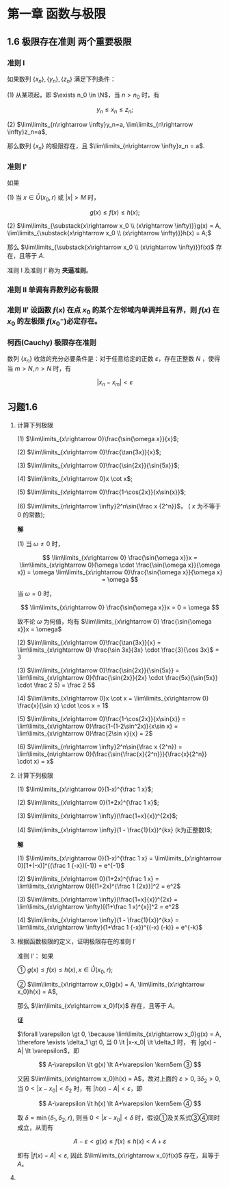 # 第一章 函数与极限

## 1.6 极限存在准则 两个重要极限

### 准则 $Ⅰ$

如果数列 $\{x_n\}, \{y_n\}, \{z_n\}$ 满足下列条件：

(1) 从某项起，即 $\exists n_0 \in \N$，当 $n \gt n_0$ 时，有

$$
y_n \leqslant x_n \leqslant z_n;
$$

(2) $\lim\limits_{n\rightarrow \infty}y_n=a, \lim\limits_{n\rightarrow \infty}z_n=a$,

那么数列 $\{x_n\}$ 的极限存在，且 $\lim\limits_{n\rightarrow \infty}x_n = a$.

### 准则 $Ⅰ'$

如果 

(1) 当 $x\in \mathring{U}(x_0,r)$ 或 $|x| \gt M$ 时，

$$
g(x) \leqslant f(x) \leqslant h(x);
$$

(2) $\lim\limits_{\substack{x\rightarrow x_0 \\ (x\rightarrow \infty)}}g(x) = A, \lim\limits_{\substack{x\rightarrow x_0 \\ (x\rightarrow \infty)}}h(x) = A;$

那么 $\lim\limits_{\substack{x\rightarrow x_0 \\ (x\rightarrow \infty)}}f(x)$ 存在，且等于 $A$.

准则 $Ⅰ$ 及准则 $Ⅰ'$ 称为 **夹逼准则**。

### 准则 $Ⅱ$ 单调有界数列必有极限

### 准则 $Ⅱ'$ 设函数 $f(x)$ 在点 $x_0$ 的某个左邻域内单调并且有界，则 $f(x)$ 在 $x_0$ 的左极限 $f(x_0^-)$必定存在。

### 柯西(Cauchy) 极限存在准则

数列 $\{x_n\}$ 收敛的充分必要条件是：对于任意给定的正数 $\varepsilon$，存在正整数 $N$ ，使得当 $m\gt N, n\gt N$ 时，有 

$$
|x_n - x_m| \lt \varepsilon
$$

## 习题1.6

1. 计算下列极限

    (1) $\lim\limits_{x\rightarrow 0}\frac{\sin{\omega x}}{x}$;

    (2) $\lim\limits_{x\rightarrow 0}\frac{\tan{3x}}{x}$;

    (3) $\lim\limits_{x\rightarrow 0}\frac{\sin{2x}}{\sin{5x}}$;

    (4) $\lim\limits_{x\rightarrow 0}x \cot x$;

    (5) $\lim\limits_{x\rightarrow 0}\frac{1-\cos{2x}}{x\sin{x}}$;

    (6) $\lim\limits_{n\rightarrow \infty}2^n\sin{\frac x {2^n}}$， ( $x$ 为不等于0 的常数);

    **解**

    (1) 当 $\omega \ne 0$ 时，

    $$
    \lim\limits_{x\rightarrow 0} \frac{\sin{\omega x}}x = \lim\limits_{x\rightarrow 0}(\omega \cdot \frac{\sin{\omega x}}{\omega x}) = \omega \lim\limits_{x\rightarrow 0}\frac{\sin{\omega x}}{\omega x} = \omega
    $$

    当 $\omega = 0$ 时，

    $$
    \lim\limits_{x\rightarrow 0} \frac{\sin{\omega x}}x = 0 = \omega
    $$

    故不论 $\omega$ 为何值，均有 $\lim\limits_{x\rightarrow 0} \frac{\sin{\omega x}}x = \omega$

    (2) $\lim\limits_{x\rightarrow 0}\frac{\tan{3x}}{x} = \lim\limits_{x\rightarrow 0} \frac{\sin 3x}{3x} \cdot \frac{3}{\cos 3x}$ = 3

    (3) $\lim\limits_{x\rightarrow 0}\frac{\sin{2x}}{\sin{5x}} = \lim\limits_{x\rightarrow 0}(\frac{\sin{2x}}{2x} \cdot \frac{5x}{\sin{5x}} \cdot \frac 2 5) = \frac 2 5$

    (4) $\lim\limits_{x\rightarrow 0}x \cot x = \lim\limits_{x\rightarrow 0} \frac{x}{\sin x} \cdot \cos x = 1$

    (5) $\lim\limits_{x\rightarrow 0}\frac{1-\cos{2x}}{x\sin{x}} = \lim\limits_{x\rightarrow 0}\frac{1-(1-2\sin^2x)}{x\sin x} = \lim\limits_{x\rightarrow 0}\frac{2\sin x}{x} = 2$

    (6) $\lim\limits_{n\rightarrow \infty}2^n\sin{\frac x {2^n}} = \lim\limits_{n\rightarrow 0}(\frac{\sin{\frac{x}{2^n}}}{\frac{x}{2^n}} \cdot x) = x$

2. 计算下列极限

    (1) $\lim\limits_{x\rightarrow 0}(1-x)^{\frac 1 x}$;

    (2) $\lim\limits_{x\rightarrow 0}(1+2x)^{\frac 1 x}$;

    (3) $\lim\limits_{x\rightarrow \infty}(\frac{1+x}{x})^{2x}$;

    (4) $\lim\limits_{x\rightarrow \infty}(1 - \frac{1}{x})^{kx} (k为正整数)$;

    **解**

    (1) $\lim\limits_{x\rightarrow 0}(1-x)^{\frac 1 x} = \lim\limits_{x\rightarrow 0}[1+(-x)]^{(\frac 1 {-x})(-1)} = e^{-1}$

    (2) $\lim\limits_{x\rightarrow 0}(1+2x)^{\frac 1 x} = \lim\limits_{x\rightarrow 0}[(1+2x)^{\frac 1 {2x}}]^2 = e^2$

    (3) $\lim\limits_{x\rightarrow \infty}(\frac{1+x}{x})^{2x} = \lim\limits_{x\rightarrow \infty}[(1+\frac 1 x)^{x}]^2 = e^2$

    (4) $\lim\limits_{x\rightarrow \infty}(1 - \frac{1}{x})^{kx} = \lim\limits_{x\rightarrow \infty}(1+\frac 1 {-x})^{(-x) (-k)} = e^{-k}$

3. 根据函数极限的定义，证明极限存在的准则 $Ⅰ'$

    准则 $Ⅰ'$： 如果

    ① $g(x) \leqslant f(x) \leqslant h(x), x \in \mathring{U}(x_0, r)$;

    ② $\lim\limits_{x\rightarrow x_0}g(x) = A, \lim\limits_{x\rightarrow x_0}h(x) = A$,

    那么 $\lim\limits_{x\rightarrow x_0}f(x)$ 存在，且等于 $A$。

    **证** 

    $\forall \varepsilon \gt 0, \because \lim\limits_{x\rightarrow x_0}g(x) = A, \therefore \exists \delta_1 \gt 0, 当 0 \lt |x-x_0| \lt \delta_1 时， 有 |g(x) - A| \lt \varepsilon$，即

    $$
    A-\varepsilon \lt g(x) \lt A+\varepsilon \kern5em ③
    $$

    又因 $\lim\limits_{x\rightarrow x_0}h(x) = A$，故对上面的 $\varepsilon \gt 0, \exists \delta_2 \gt 0$, 当 $0 \lt |x-x_0| \lt \delta_2$ 时，有 $|h(x) - A| \lt \varepsilon$，即

    $$
    A-\varepsilon \lt h(x) \lt A+\varepsilon \kern5em ④
    $$

    取 $\delta = \min\{\delta_1, \delta_2, r\}$, 则当 $0 \lt |x-x_0| \lt \delta$ 时，假设①及关系式③④同时成立，从而有

    $$
    A-\varepsilon \lt g(x) \leqslant f(x) \leqslant h(x) \lt A+\varepsilon
    $$

    即有 $|f(x) - A| \lt \varepsilon$, 因此 $\lim\limits_{x\rightarrow x_0}f(x)$ 存在，且等于 $A$。

4. 